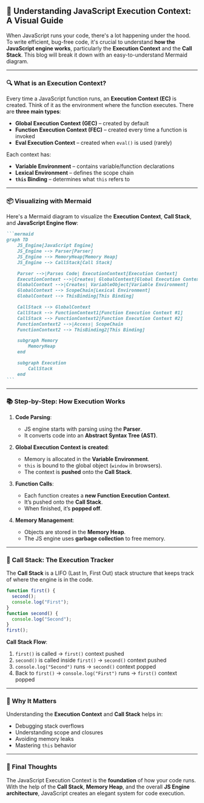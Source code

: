 ## 🧠 Understanding JavaScript Execution Context: A Visual Guide

When JavaScript runs your code, there's a lot happening under the hood. To write efficient, bug-free code, it's crucial to understand **how the JavaScript engine works**, particularly the **Execution Context** and the **Call Stack**. This blog will break it down with an easy-to-understand Mermaid diagram.

---

### 🔍 What is an Execution Context?

Every time a JavaScript function runs, an **Execution Context (EC)** is created. Think of it as the environment where the function executes. There are **three main types**:

* **Global Execution Context (GEC)** – created by default
* **Function Execution Context (FEC)** – created every time a function is invoked
* **Eval Execution Context** – created when `eval()` is used (rarely)

Each context has:

* **Variable Environment** – contains variable/function declarations
* **Lexical Environment** – defines the scope chain
* **`this` Binding** – determines what `this` refers to

---

### 📦 Visualizing with Mermaid

Here's a Mermaid diagram to visualize the **Execution Context**, **Call Stack**, and **JavaScript Engine flow**:

````markdown
```mermaid
graph TD
    JS_Engine[JavaScript Engine]
    JS_Engine --> Parser[Parser]
    JS_Engine --> MemoryHeap[Memory Heap]
    JS_Engine --> CallStack[Call Stack]

    Parser -->|Parses Code| ExecutionContext[Execution Context]
    ExecutionContext -->|Creates| GlobalContext[Global Execution Context]
    GlobalContext -->|Creates| VariableObject[Variable Environment]
    GlobalContext --> ScopeChain[Lexical Environment]
    GlobalContext --> ThisBinding[This Binding]

    CallStack --> GlobalContext
    CallStack --> FunctionContext1[Function Execution Context #1]
    CallStack --> FunctionContext2[Function Execution Context #2]
    FunctionContext2 -->|Access| ScopeChain
    FunctionContext2 --> ThisBinding2[This Binding]

    subgraph Memory
        MemoryHeap
    end

    subgraph Execution
        CallStack
    end
```
````

---

### 📚 Step-by-Step: How Execution Works

1. **Code Parsing**:

   * JS engine starts with parsing using the **Parser**.
   * It converts code into an **Abstract Syntax Tree (AST)**.

2. **Global Execution Context is created**:

   * Memory is allocated in the **Variable Environment**.
   * `this` is bound to the global object (`window` in browsers).
   * The context is **pushed** onto the **Call Stack**.

3. **Function Calls**:

   * Each function creates a **new Function Execution Context**.
   * It’s pushed onto the **Call Stack**.
   * When finished, it’s **popped off**.

4. **Memory Management**:

   * Objects are stored in the **Memory Heap**.
   * The JS engine uses **garbage collection** to free memory.

---

### 🧩 Call Stack: The Execution Tracker

The **Call Stack** is a LIFO (Last In, First Out) stack structure that keeps track of where the engine is in the code.

```js
function first() {
  second();
  console.log("First");
}
function second() {
  console.log("Second");
}
first();
```

**Call Stack Flow**:

1. `first()` is called → `first()` context pushed
2. `second()` is called inside `first()` → `second()` context pushed
3. `console.log("Second")` runs → `second()` context popped
4. Back to `first()` → `console.log("First")` runs → `first()` context popped

---

### 🧠 Why It Matters

Understanding the **Execution Context** and **Call Stack** helps in:

* Debugging stack overflows
* Understanding scope and closures
* Avoiding memory leaks
* Mastering `this` behavior

---

### 🏁 Final Thoughts

The JavaScript Execution Context is the **foundation** of how your code runs. With the help of the **Call Stack**, **Memory Heap**, and the overall **JS Engine architecture**, JavaScript creates an elegant system for code execution.
